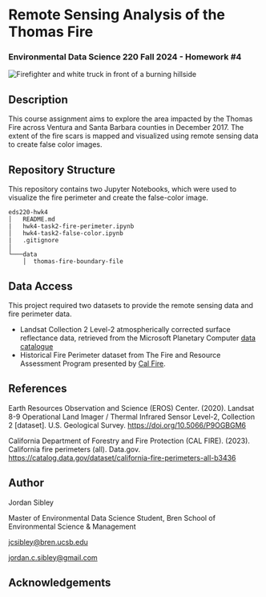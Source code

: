 # Remote Sensing Analysis of the Thomas Fire 
### Environmental Data Science 220 Fall 2024 - Homework #4
![Firefighter and white truck in front of a burning hillside](https://live.staticflickr.com/4681/25378265228_ce1b5a68d1_b.jpg)

## Description 
This course assignment aims to explore the area impacted by the Thomas Fire across Ventura and Santa Barbara counties in December 2017. The extent of the fire scars is mapped and visualized using remote sensing data to create false color images. 

## Repository Structure 
This repository contains two Jupyter Notebooks, which were used to visualize the fire perimeter and create the false-color image. 

```
eds220-hwk4
│   README.md
|   hwk4-task2-fire-perimeter.ipynb
│   hwk4-task2-false-color.ipynb
|   .gitignore
│
└───data
    │  thomas-fire-boundary-file
```
## Data Access 
This project required two datasets to provide the remote sensing data and fire perimeter data. 

- Landsat Collection 2 Level-2 atmospherically corrected surface reflectance data, retrieved from the Microsoft Planetary Computer [data catalogue](https://planetarycomputer.microsoft.com/dataset/landsat-c2-l2)
- Historical Fire Perimeter dataset from The Fire and Resource Assessment Program presented by [Cal Fire](https://catalog.data.gov/dataset/california-fire-perimeters-all-b3436). 

## References

Earth Resources Observation and Science (EROS) Center. (2020). Landsat 8-9 Operational Land Imager / Thermal Infrared Sensor Level-2, Collection 2 [dataset]. U.S. Geological Survey. https://doi.org/10.5066/P9OGBGM6

California Department of Forestry and Fire Protection (CAL FIRE). (2023). California fire perimeters (all). Data.gov. https://catalog.data.gov/dataset/california-fire-perimeters-all-b3436

## Author 
Jordan Sibley 

Master of Environmental Data Science Student, Bren School of Environmental Science & Management

jcsibley@bren.ucsb.edu

jordan.c.sibley@gmail.com 

## Acknowledgements 


